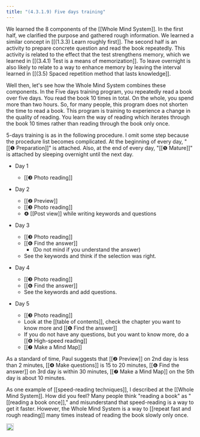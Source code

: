 ```yaml
---
title: "(4.3.1.9) Five days training"
---
```


We learned the 8 components of the [[Whole Mind System]]. In the first half, we clarified the purpose and gathered rough information. We learned a similar concept in [[(1.3.3) Learn roughly first]]. The second half is an activity to prepare concrete question and read the book repeatedly. This activity is related to the effect that the test strengthens memory, which we learned in [[(3.4.1) Test is a means of memorization]]. To leave overnight is also likely to relate to a way to enhance memory by leaving the interval learned in [[(3.5) Spaced repetition method that lasts knowledge]].

Well then, let's see how the Whole Mind System combines these components. In the Five days training program, you repeatedly read a book over five days. You read the book 10 times in total. On the whole, you spend more than two hours. So, for many people, this program does not shorten the time to read a book. This program is training to experience a change in the quality of reading. You learn the way of reading which iterates through the book 10 times rather than reading through the book only once.

5-days training is as in the following procedure. I omit some step because the procedure list becomes complicated. At the beginning of every day, "[[❶ Preparation]]" is attached. Also, at the end of every day, "[[❺ Mature]]" is attached by sleeping overnight until the next day.

- Day 1
    - [[❸ Photo reading]]

- Day 2
    - [[❷ Preview]]
    - [[❸ Photo reading]]
    - ❹ [[Post view]] while writing keywords and questions

- Day 3
    - [[❸ Photo reading]]
    - [[❻ Find the answer]]
        - (Do not mind if you understand the answer)
    - See the keywords and think if the selection was right.

- Day 4
    - [[❸ Photo reading]]
    - [[❻ Find the answer]]
    - See the keywords and add questions.

- Day 5
    - [[❸ Photo reading]]
    - Look at the [[table of contents]], check the chapter you want to know more and [[❻ Find the answer]]
    - If you do not have any questions, but you want to know more, do a [[❽ High-speed reading]]
    - [[❼ Make a Mind Map]]

As a standard of time, Paul suggests that [[❷ Preview]] on 2nd day is less than 2 minutes, [[❹ Make questions]] is 15 to 20 minutes, [[❻ Find the answer]] on 3rd day is within 30 minutes, [[❼ Make a Mind Map]] on the 5th day is about 10 minutes.

As one example of [[speed-reading techniques]], I described at the [[Whole Mind System]]. How did you feel? Many people think "reading a book" as "[[reading a book once]]," and misunderstand that speed-reading is a way to get it faster. However, the Whole Mind System is a way to [[repeat fast and rough reading]] many times instead of reading the book slowly only once.

<img src='https://scrapbox.io/api/pages/nishio/en/icon' alt='en.icon' height="19.5"/>